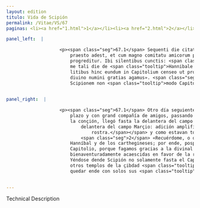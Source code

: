 ```yaml
---
layout: edition
titulo: Vida de Scipión
permalink: /Vitae/VS/67
paginas: <li><a href="1.html">1</a></li><li><a href="2.html">2</a></li><li><a href="3.html">3</a></li><li><a href="4.html">4</a></li><li><a href="5.html">5</a></li><li><a href="6.html">6</a></li><li><a href="7.html">7</a></li><li><a href="8.html">8</a></li><li><a href="9.html">9</a></li><li><a href="10.html">10</a></li><li><a href="11.html">11</a></li><li><a href="12.html">12</a></li><li><a href="13.html">13</a></li><li><a href="14.html">14</a></li><li><a href="15.html">15</a></li><li><a href="16.html">16</a></li><li><a href="17.html">17</a></li><li><a href="18.html">18</a></li><li><a href="19.html">19</a></li><li><a href="20.html">20</a></li><li><a href="21.html">21</a></li><li><a href="22.html">22</a></li><li><a href="23.html">23</a></li><li><a href="24.html">24</a></li><li><a href="25.html">25</a></li><li><a href="26.html">26</a></li><li><a href="27.html">27</a></li><li><a href="28.html">28</a></li><li><a href="29.html">29</a></li><li><a href="30.html">30</a></li><li><a href="31.html">31</a></li><li><a href="32.html">32</a></li><li><a href="33.html">33</a></li><li><a href="34.html">34</a></li><li><a href="35.html">35</a></li><li><a href="36.html">36</a></li><li><a href="37.html">37</a></li><li><a href="38.html">38</a></li><li><a href="39.html">39</a></li><li><a href="40.html">40</a></li><li><a href="41.html">41</a></li><li><a href="42.html">42</a></li><li><a href="43.html">43</a></li><li><a href="44.html">44</a></li><li><a href="45.html">45</a></li><li><a href="46.html">46</a></li><li><a href="47.html">47</a></li><li><a href="48.html">48</a></li><li><a href="49.html">49</a></li><li><a href="50.html">50</a></li><li><a href="51.html">51</a></li><li><a href="52.html">52</a></li><li><a href="53.html">53</a></li><li><a href="54.html">54</a></li><li><a href="55.html">55</a></li><li><a href="56.html">56</a></li><li><a href="57.html">57</a></li><li><a href="58.html">58</a></li><li><a href="59.html">59</a></li><li><a href="60.html">60</a></li><li><a href="61.html">61</a></li><li><a href="62.html">62</a></li><li><a href="63.html">63</a></li><li><a href="64.html">64</a></li><li><a href="65.html">65</a></li><li><a href="66.html">66</a></li><li><a href="67.html">67</a></li><li><a href="68.html">68</a></li><li><a href="69.html">69</a></li><li><a href="70.html">70</a></li><li><a href="71.html">71</a></li><li><a href="72.html">72</a></li><li><a href="73.html">73</a></li><li><a href="74.html">74</a></li>

panel_left:  |

                    <p><span class="seg">67.1</span> Sequenti die citatus iterum Aphricanus ad constitutam horam
                        praesto adest, et cum magno comitatu amicorum per mediam contionem ad rostra
                        progreditur. Ibi silentibus cunctis: <span class="seg">2</span> «Memini, inquit, Quirites,
                        me tali die de <span class="tooltip">Hannibale et<span class="tooltiptext">mi <span class="siglas">P</span> </span></span> de Poenis egregiam uictoriam consecutum. Quamobrem postpositis
                        litibus hinc eundum in Capitolium censeo ut pro republica foelicissime gesta
                        diuino numini gratias agamus». <span class="seg">3</span> Proficiscentem deinde P.
                        Scipionem non <span class="tooltip">modo Capitolium<span class="tooltiptext">modo in Capitolium <span class="siglas">F N P R S W</span> </span></span> sed etiam ad omnia templa urbis secuta uniuersa contio est <span class="tooltip">magistratu solis<span class="tooltiptext">magistratu tum solis <span class="siglas">G</span> magistratu cum solis <span class="siglas">E F M N P S W r s</span> </span></span> ministris relicto.</p>
                

panel_right:  |

                    <p><span class="seg">67.1</span> Otro día seguiente el Africano, çitado, vino a la hora del
                        plazo y con grand compañía de amigos, passando por medio del ayuntamiento de
                        la conçión, llegó fasta la delantera del campo Marçio<span class="nota"><sup>26</sup><span class="texto_nota">fasta la
                            delantera del campo Marçio: adición amplificativa del lat. ad
                                rostra.</span></span> y como estavan todos en silençio dixo:
                            <span class="seg">2</span> «Recuérdome, o quirites, que yo en tal día ove victoria de
                        Hanníbal y de los carthegineses; por ende, pospuestos litigios, quiero yr al
                        Capitolio, porque fagamos gracias a la divinal deidad por las cosas
                        bienaventuradamente acaescidas en favor de la república». <span class="seg">3</span>
                        Yéndose dende Scipión no solamente fasta el Capitolio, mas por todos los
                        otros templos de la çibdad <span class="tooltip">le seguió el<span class="tooltiptext">le seguio le el  </span></span> universal ayuntamiento de la conçión, de guisa qu'el tribuno ovo de
                        quedar ende con solos sus <span class="tooltip">ministros<span class="tooltiptext">minstros  </span></span>. </p>
                

---
```


Technical Description 